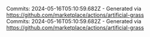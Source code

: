 Commits: 2024-05-16T05:10:59.682Z - Generated via https://github.com/marketplace/actions/artificial-grass
<br>
Commits: 2024-05-16T05:10:59.682Z - Generated via https://github.com/marketplace/actions/artificial-grass
<br>
